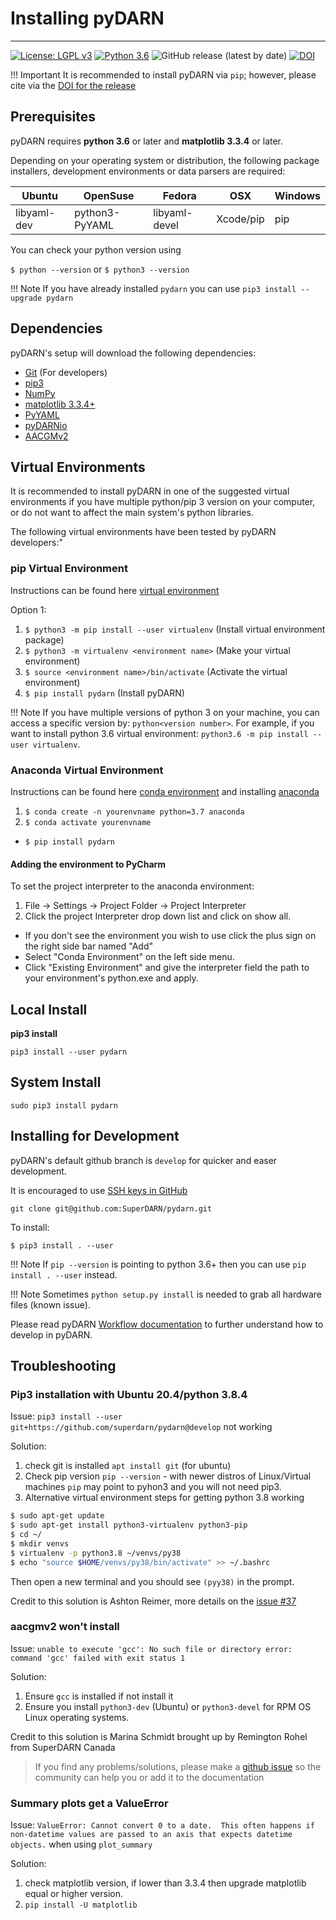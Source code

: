 <!--Copyright (C) SuperDARN Canada, University of Saskatchewan 
Author(s): Marina Schmidt 
Modifications:
2020-12-01 Carley Martin updated documentation

Disclaimer:
pyDARN is under the LGPL v3 license found in the root directory LICENSE.md 
Everyone is permitted to copy and distribute verbatim copies of this license 
document, but changing it is not allowed.

This version of the GNU Lesser General Public License incorporates the terms
and conditions of version 3 of the GNU General Public License, supplemented by
the additional permissions listed below.
-->

# Installing pyDARN 
---

[![License: LGPL v3](https://img.shields.io/badge/License-LGPLv3-blue.svg)](https://www.gnu.org/licenses/lgpl-3.0) 
[![Python 3.6](https://img.shields.io/badge/python-3.6-blue.svg)](https://www.python.org/downloads/release/python-360/) 
![GitHub release (latest by date)](https://img.shields.io/github/v/release/superdarn/pydarn)
[![DOI](https://zenodo.org/badge/DOI/10.5281/zenodo.3727269.svg)](https://doi.org/10.5281/zenodo.3727269)


!!! Important 
    It is recommended to install pyDARN via `pip`; however, please cite via the [DOI for the release](https://doi.org/10.5281/zenodo.3727269) 


## Prerequisites

pyDARN requires **python 3.6** or later and **matplotlib 3.3.4** or later.

Depending on your operating system or distribution, the following package installers, development environments or data parsers are required: 
 
| Ubuntu      | OpenSuse       | Fedora        | OSX           | Windows       |
| ----------- | -------------- | ------------- | ------------- | ------------- |
| libyaml-dev | python3-PyYAML | libyaml-devel | Xcode/pip     | pip           |

You can check your python version using

`$ python --version` or 
`$ python3 --version`

!!! Note
    If you have already installed `pydarn` you can use `pip3 install --upgrade pydarn`

## Dependencies

pyDARN's setup will download the following dependencies: 

- [Git](https://git-scm.com/) (For developers)
- [pip3](https://help.dreamhost.com/hc/en-us/articles/115000699011-Using-pip3-to-install-Python3-modules)
- [NumPy](https://numpy.org/)
- [matplotlib 3.3.4+](https://matplotlib.org/) 
- [PyYAML](https://pyyaml.org/wiki/PyYAMLDocumentation)
- [pyDARNio](https://pydarnio.readthedocs.io/en/latest/user/install/)
- [AACGMv2](https://pypi.org/project/aacgmv2/) 

## Virtual Environments
It is recommended to install pyDARN in one of the suggested virtual environments if you have multiple python/pip 3 version on your computer, or do not want to affect the main system's python libraries. 

The following virtual environments have been tested by pyDARN developers:"

### pip Virtual Environment
Instructions can be found here [virtual environment](https://packaging.python.org/guides/installing-using-pip-and-virtual-environments/)

Option 1:
1. `$ python3 -m pip install --user virtualenv` (Install virtual environment package)
2. `$ python3 -m virtualenv <environment name>`  (Make your virtual environment)
3. `$ source <environment name>/bin/activate`  (Activate the virtual environment)
4. `$ pip install pydarn`    (Install pyDARN)

!!! Note
    If you have multiple versions of python 3 on your machine, you can access a specific version by: `python<version number>`. 
    For example, if you want to install python 3.6 virtual environment: `python3.6 -m pip install --user virtualenv`.

### Anaconda Virtual Environment
Instructions can be found here [conda environment](https://uoa-eresearch.github.io/eresearch-cookbook/recipe/2014/11/20/conda/) and installing [anaconda](https://docs.anaconda.com/anaconda/install/)

1. `$ conda create -n yourenvname python=3.7 anaconda`
2. `$ conda activate yourenvname`
* `$ pip install pydarn`

#### Adding the environment to PyCharm

To set the project interpreter to the anaconda environment:

1. File -> Settings -> Project Folder -> Project Interpreter
2. Click the project Interpreter drop down list and click on show all.
* If you don't see the environment you wish to use click the plus sign on the right side bar named "Add"
* Select "Conda Environment" on the left side menu.
* Click "Existing Environment" and give the interpreter field the path to your environment's python.exe and apply.

## Local Install
**pip3 install**

`pip3 install --user pydarn`

## System Install 
`sudo pip3 install pydarn`

## Installing for Development

pyDARN's default github branch is `develop` for quicker and easer development. 

It is encouraged to use [SSH keys in GitHub](https://docs.github.com/en/github/authenticating-to-github/connecting-to-github-with-ssh) 

`git clone git@github.com:SuperDARN/pydarn.git`

To install: 

`$ pip3 install . --user`

!!! Note
    If `pip --version` is pointing to python 3.6+ then you can use `pip install . --user` instead. 

!!! Note
    Sometimes `python setup.py install` is needed to grab all hardware files (known issue).

Please read pyDARN [Workflow documentation](../dev/team.md) to further understand how to develop in pyDARN.
    
## Troubleshooting

### Pip3 installation with Ubuntu 20.4/python 3.8.4

Issue: `pip3 install --user git+https://github.com/superdarn/pydarn@develop` not working

Solution:
1. check git is installed `apt install git` (for ubuntu)
2. Check pip version `pip --version` - with newer distros of Linux/Virtual machines `pip` may point to pyhon3 and you will not need pip3. 
3. Alternative virtual environment steps for getting python 3.8 working

```bash 
$ sudo apt-get update
$ sudo apt-get install python3-virtualenv python3-pip
$ cd ~/
$ mkdir venvs
$ virtualenv -p python3.8 ~/venvs/py38
$ echo "source $HOME/venvs/py38/bin/activate" >> ~/.bashrc
```
Then open a new terminal and you should see `(pyy38)` in the prompt. 

Credit to this solution is Ashton Reimer, more details on the [issue #37](https://github.com/SuperDARN/pydarn/issues/37)

### aacgmv2 won't install 

Issue: `unable to execute 'gcc': No such file or directory
    error: command 'gcc' failed with exit status 1`

Solution: 
  1. Ensure `gcc` is installed if not install it
  2. Ensure you install `python3-dev` (Ubuntu) or `python3-devel` for RPM OS Linux operating systems. 

Credit to this solution is Marina Schmidt brought up by Remington Rohel from SuperDARN Canada


> If you find any problems/solutions, please make a [github issue](https://github.com/superdarn/pydarn/issues/new) so the community can help you or add it to the documentation

### Summary plots get a ValueError 

Issue: `ValueError: Cannot convert 0 to a date.  This often happens if non-datetime values are passed to an axis that expects datetime objects.` when using `plot_summary`

Solution:
1. check matplotlib version, if lower than 3.3.4 then upgrade matplotlib equal or higher version.  
2. `pip install -U matplotlib`
